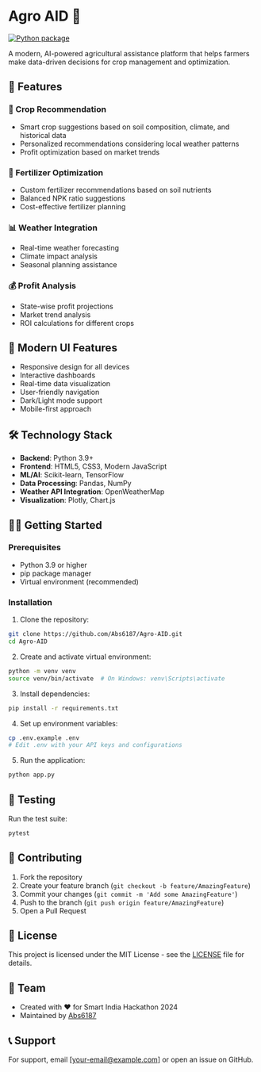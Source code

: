 # Agro AID 🌾

[![Python package](https://github.com/Abs6187/Agro-AID/actions/workflows/python-package.yml/badge.svg)](https://github.com/Abs6187/Agro-AID/actions/workflows/python-package.yml)

A modern, AI-powered agricultural assistance platform that helps farmers make data-driven decisions for crop management and optimization.

## 🌟 Features

### 🎯 Crop Recommendation
- Smart crop suggestions based on soil composition, climate, and historical data
- Personalized recommendations considering local weather patterns
- Profit optimization based on market trends

### 🌱 Fertilizer Optimization
- Custom fertilizer recommendations based on soil nutrients
- Balanced NPK ratio suggestions
- Cost-effective fertilizer planning

### 📊 Weather Integration
- Real-time weather forecasting
- Climate impact analysis
- Seasonal planning assistance

### 💰 Profit Analysis
- State-wise profit projections
- Market trend analysis
- ROI calculations for different crops

## 🚀 Modern UI Features
- Responsive design for all devices
- Interactive dashboards
- Real-time data visualization
- User-friendly navigation
- Dark/Light mode support
- Mobile-first approach

## 🛠️ Technology Stack
- **Backend**: Python 3.9+
- **Frontend**: HTML5, CSS3, Modern JavaScript
- **ML/AI**: Scikit-learn, TensorFlow
- **Data Processing**: Pandas, NumPy
- **Weather API Integration**: OpenWeatherMap
- **Visualization**: Plotly, Chart.js

## 🏃‍♂️ Getting Started

### Prerequisites
- Python 3.9 or higher
- pip package manager
- Virtual environment (recommended)

### Installation
1. Clone the repository:
```bash
git clone https://github.com/Abs6187/Agro-AID.git
cd Agro-AID
```

2. Create and activate virtual environment:
```bash
python -m venv venv
source venv/bin/activate  # On Windows: venv\Scripts\activate
```

3. Install dependencies:
```bash
pip install -r requirements.txt
```

4. Set up environment variables:
```bash
cp .env.example .env
# Edit .env with your API keys and configurations
```

5. Run the application:
```bash
python app.py
```

## 🧪 Testing
Run the test suite:
```bash
pytest
```

## 🤝 Contributing
1. Fork the repository
2. Create your feature branch (`git checkout -b feature/AmazingFeature`)
3. Commit your changes (`git commit -m 'Add some AmazingFeature'`)
4. Push to the branch (`git push origin feature/AmazingFeature`)
5. Open a Pull Request

## 📝 License
This project is licensed under the MIT License - see the [LICENSE](LICENSE) file for details.

## 👥 Team
- Created with ❤️ for Smart India Hackathon 2024
- Maintained by [Abs6187](https://github.com/Abs6187)

## 📞 Support
For support, email [your-email@example.com] or open an issue on GitHub.
